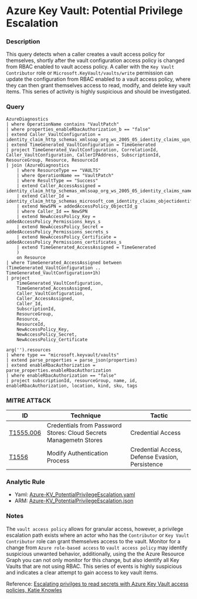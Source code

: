 # Azure Key Vault: Potential Privilege Escalation

### Description
This query detects when a caller creates a vault access policy for themselves, shortly after the vault configuration access policy is changed from RBAC enabled to vault access policy. A caller with the `Key Vault Contributor` role or `Microsoft.KeyVault/vaults/write` permission can update the configuration from RBAC enabled to a vault access policy, where they can then grant themselves access to read, modify, and delete key vault items. This series of activity is highly suspicious and should be investigated.

### Query
```kql
AzureDiagnostics
| where OperationName contains "VaultPatch"
| where properties_enableRbacAuthorization_b == "false"
| extend Caller_VaultConfiguration = identity_claim_http_schemas_xmlsoap_org_ws_2005_05_identity_claims_upn_s
| extend TimeGenerated_VaultConfiguration = TimeGenerated
| project TimeGenerated_VaultConfiguration, CorrelationId, Caller_VaultConfiguration, CallerIPAddress, SubscriptionId, ResourceGroup, Resource, ResourceId
| join (AzureDiagnostics
    | where ResourceType == "VAULTS"
    | where OperationName == "VaultPatch"
    | where ResultType == "Success"
    | extend Caller_AccessAssigned = identity_claim_http_schemas_xmlsoap_org_ws_2005_05_identity_claims_name_s
    | extend Caller_Id = identity_claim_http_schemas_microsoft_com_identity_claims_objectidentifier_g
    | extend NewSPN = addedAccessPolicy_ObjectId_g
    | where Caller_Id == NewSPN
    | extend NewAccessPolicy_Key = addedAccessPolicy_Permissions_keys_s
    | extend NewAccessPolicy_Secret = addedAccessPolicy_Permissions_secrets_s
    | extend NewAccessPolicy_Certificate = addedAccessPolicy_Permissions_certificates_s
    | extend TimeGenerated_AccessAssigned = TimeGenerated
    )
    on Resource
| where TimeGenerated_AccessAssigned between (TimeGenerated_VaultConfiguration .. TimeGenerated_VaultConfiguration+1h)
| project 
    TimeGenerated_VaultConfiguration,
    TimeGenerated_AccessAssigned,
    Caller_VaultConfiguration,
    Caller_AccessAssigned, 
    Caller_Id, 
    SubscriptionId, 
    ResourceGroup, 
    Resource, 
    ResourceId, 
    NewAccessPolicy_Key, 
    NewAccessPolicy_Secret, 
    NewAccessPolicy_Certificate
```

```kql
arg('').resources
| where type == "microsoft.keyvault/vaults"
| extend parse_properties = parse_json(properties)
| extend enableRbacAuthorization = parse_properties.enableRbacAuthorization
| where enableRbacAuthorization == "false"
| project subscriptionId, resourceGroup, name, id, enableRbacAuthorization, location, kind, sku, tags
```

### MITRE ATT&CK
| ID | Technique | Tactic |
|----|-----------|--------|
| [T1555.006](https://attack.mitre.org/techniques/T1555/006/) | Credentials from Password Stores: Cloud Secrets Managemetn Stores | Credential Access |
| [T1556](https://attack.mitre.org/techniques/T1556/) | Modify Authentication Process | Credential Access, Defense Evasion, Persistence |

### Analytic Rule
- Yaml: [Azure-KV_PotentialPrivilegeEscalation.yaml](https://github.com/KernelCaleb/Kustonomicon/blob/main/Analytic%20Rules/Azure%20Key%20Vault/Azure-KV_PotentialPrivilegeEscalation.yaml)
- ARM: [Azure-KV_PotentialPrivilegeEscalation.json](https://github.com/KernelCaleb/Kustonomicon/blob/main/Analytic%20Rules/Azure%20Key%20Vault/Azure-KV_PotentialPrivilegeEscalation.json)

### Notes
The `vault access policy` allows for granular access, however, a privilege escalation path exists where an actor who has the `Contributor` or `Key Vault Contributor` role can grant themselves access to the vault. Monitor for a change from `Azure role-based access` to `vault access policy` may identify suspicious unwanted behavior, additionally, using the the Azure Resource Graph you can not only monitor for this change, but also identify all Key Vaults that are not using RBAC. This series of events is highly suspicious and indicates a clear attempt to gain access to key vault items.

Reference: [Escalating privilges to read secrets with Azure Key Vault access policies, Katie Knowles](https://securitylabs.datadoghq.com/articles/escalating-privileges-to-read-secrets-with-azure-key-vault-access-policies/)